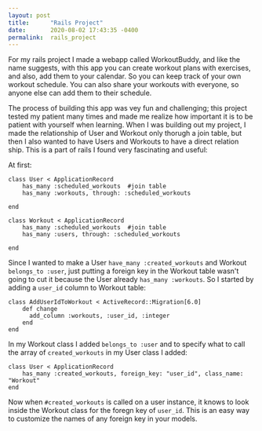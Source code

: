 ```yaml
---
layout: post
title:      "Rails Project"
date:       2020-08-02 17:43:35 -0400
permalink:  rails_project
---
```



For my rails project I made a webapp called WorkoutBuddy, and like the name suggests, with this app you can create workout plans with exercises, and also, add them to your calendar. So you can keep track of your own workout schedule. You can also share your workouts with everyone, so anyone else can add them to their schedule. 

The process of building this app was vey fun and challenging; this project tested my patient many times and made me realize how important it is to be patient with yourself when learning. When I was building out my project, I made the relationship of User and Workout only thorugh a join table, but then I also wanted to have Users and Workouts to have a direct relation ship. This is a part of rails I found very fascinating and useful:

At first:
```
class User < ApplicationRecord
    has_many :scheduled_workouts  #join table
    has_many :workouts, through: :scheduled_workouts
	
end

class Workout < ApplicationRecord
    has_many :scheduled_workouts  #join table
    has_many :users, through: :scheduled_workouts
	
end
```

Since I wanted to make a User `have_many :created_workouts` and Workout `belongs_to :user`, just putting a foreign key in the Workout table wasn't going to cut it because the User already `has_many :workouts`. So I started by adding a `user_id` column to Workout table:

```
class AddUserIdToWorkout < ActiveRecord::Migration[6.0]
    def change
      add_column :workouts, :user_id, :integer
    end
end
```

In my Workout class I added `belongs_to :user` and to specify what to call the array of `created_workouts` in my User class I added:

```
class User < ApplicationRecord
    has_many :created_workouts, foreign_key: "user_id", class_name: "Workout"
end
```

Now when `#created_workouts` is called on a user instance, it knows to look inside the Workout class for the foregn key of `user_id`. This is an easy way to customize the names of any foreign key in your models.


